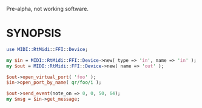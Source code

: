 Pre-alpha, not working software.

# SYNOPSIS

```perl
use MIDI::RtMidi::FFI::Device;

my $in = MIDI::RtMidi::FFI::Device->new( type => 'in', name => 'in' );
my $out = MIDI::RtMidi::FFI::Device->new( name => 'out' );

$out->open_virtual_port( 'foo' );
$in->open_port_by_name( qr/foo/i );

$out->send_event(note_on => 0, 0, 50, 64);
my $msg = $in->get_message;
```

